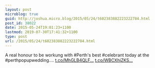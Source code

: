 ```yaml
---
layout: post
microblog: true
guid: http://joshua.micro.blog/2015/05/24/t602383882223222784.html
post_id: 38022
date: 2015-05-24T19:01:23+1100
lastmod: 2019-07-30T17:41:32+1100
type: post
url: /2015/05/24/t602383882223222784.html
---
```

A real honour to be workung with #Perth's best #celebrant today at the #perthpopupwedding.… [t.co/MhGLB4QLF...](http://t.co/MhGLB4QLF8) [t.co/WBCXhjZKS...](http://t.co/WBCXhjZKSk)

